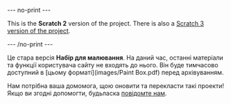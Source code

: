 --- no-print ---

This is the **Scratch 2** version of the project. There is also a [Scratch 3 version of the project](https://projects.raspberrypi.org/uk-UA/projects/paint-box).

--- /no-print ---

Це стара версія **Набір для малювання**. На даний час, останні матеріали та функції користувача сайту не входять до нього. Він буде тимчасово доступний в [цьому форматі](images/Paint Box.pdf) перед архівуванням.  

Нам потрібна ваша домомога, щою оновити та перекласти такі проекти! Якщо ви згодні допомогти, будьласка [повідомте нам](https://rpf.io/translators).
